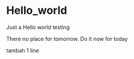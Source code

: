 # Hello_world
Just a Hello world testing

There no place for tomorrow.
Do it now for today

tambah 1 line
